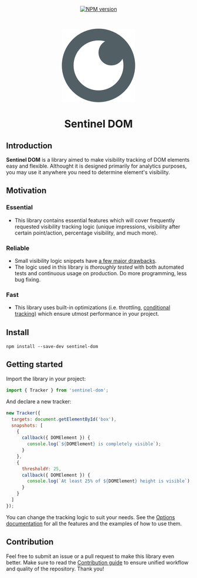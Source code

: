 <p align="center">
  <a href="https://www.npmjs.com/package/sentinel-dom">
    <img src="https://img.shields.io/npm/v/sentinel-dom.svg" alt="NPM version" />
  </a>
</p>

<br>
<p align="center">
  <a href="https://github.com/kettanaito/sentinel-dom">
    <img src="./sentinel-logo.png" alt="Sentinel DOM" />
  </a>
</p>

<h1 align="center"><strong>Sentinel DOM</strong></h1>

## Introduction
**Sentinel DOM** is a library aimed to make visibility tracking of DOM elements easy and flexible. Althought it is designed primarily for analytics purposes, you may use it anywhere you need to determine element's visibility.

## Motivation
### Essential
* This library contains essential features which will cover frequently requested visibility tracking logic (unique impressions, visibility after certain point/action, percentage visibility, and much more).

### Reliable
* Small visibility logic snippets have [a few major drawbacks](./docs).
* The logic used in this library is *thoroughly tested* with both automated tests and continuous usage on production. Do more programming, less bug fixing.

### Fast
* This library uses built-in optimizations (i.e. throttling, [conditional tracking](./docs/conditional-tracking.md)) which ensure utmost performance in your project.

## Install
```
npm install --save-dev sentinel-dom
```

## Getting started
Import the library in your project:
```js
import { Tracker } from 'sentinel-dom';
```

And declare a new tracker:
```js
new Tracker({
  targets: document.getElementById('box'),
  snapshots: [
    {
      callback({ DOMElement }) {
        console.log(`${DOMElement} is completely visible`);
      }
    },
    {
      thresholdY: 25,
      callback({ DOMElement }) {
        console.log(`At least 25% of ${DOMElement} height is visible`);
      }
    }
  ]
});
```
You can change the tracking logic to suit your needs. See the [Options documentation](./docs/options.md) for all the features and the examples of how to use them.

## Contribution
Feel free to submit an issue or a pull request to make this library even better. Make sure to read the [Contribution guide](./CONTRIBUTING.md) to ensure unified workflow and quality of the repository. Thank you!
